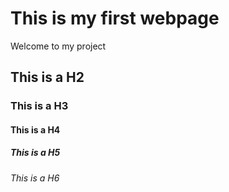 # This is my first webpage

Welcome to my project

## This is a H2
### This is a H3
#### This is a H4
##### This is a H5
###### This is a H6